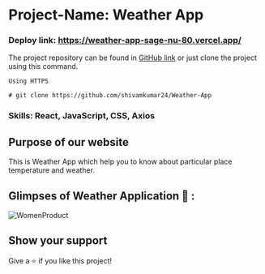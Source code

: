 
<h1 textAlingn="center">Project-Name: Weather App</h1> 

### Deploy link: https://weather-app-sage-nu-80.vercel.app/

The project repository can be found in [GitHub link](https://github.com/shivamkumar24/Weather-App) or just clone the project using this command.


```
Using HTTPS

# git clone https://github.com/shivamkumar24/Weather-App
```

### Skills: React, JavaScript, CSS, Axios 

<h2>Purpose of our website</h2>
<p>This is Weather App which help you to know about particular place temperature and weather.</p>

## Glimpses of Weather Application 🙈 :

<img src="https://i.ibb.co/vqj2DVS/weather.png"  alt="WomenProduct" />




## Show your support

Give a ⭐️ if you like this project!
